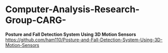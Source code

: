 # Computer-Analysis-Research-Group-CARG-

**Posture and Fall Detection System Using 3D Motion Sensors**  
https://github.com/ham110/Posture-and-Fall-Detection-System-Using-3D-Motion-Sensors
